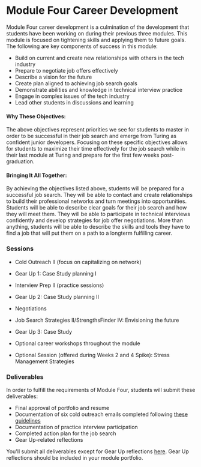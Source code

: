 # Module Four Career Development

Module Four career development is a culmination of the development that students have been working on during their previous three modules. This module is focused on tightening skills and applying them to future goals. The following are key components of success in this module:

* Build on current and create new relationships with others in the tech industry
* Prepare to negotiate job offers effectively
* Describe a vision for the future
* Create plan aligned to achieving job search goals
* Demonstrate abilities and knowledge in technical interview practice
* Engage in complex issues of the tech industry
* Lead other students in discussions and learning 

#### Why These Objectives:
The above objectives represent priorities we see for students to master in order to be successful in their job search and emerge from Turing as confident junior developers. Focusing on these specific objectives allows for students to maximize their time effectively for the job search while in their last module at Turing and prepare for the first few weeks post-graduation. 

#### Bringing It All Together:
By achieving the objectives listed above, students will be prepared for a successful job search. They will be able to contact and create relationships to build their professional networks and turn meetings into opportunities. Students will be able to describe clear goals for their job search and how they will meet them. They will be able to participate in technical interviews confidently and develop strategies for job offer negotiations. More than anything, students will be able to describe the skills and tools they have to find a job that will put them on a path to a longterm fulfilling career. 

### Sessions

* Cold Outreach II (focus on capitalizing on network) 
* Gear Up 1: Case Study planning I
* Interview Prep II (practice sessions) 
* Gear Up 2: Case Study planning II
* Negotiations
* Job Search Strategies II/StrengthsFinder IV: Envisioning the future 
* Gear Up 3: Case Study
* Optional career workshops throughout the module

* Optional Session (offered during Weeks 2 and 4 Spike): Stress Management Strategies

### Deliverables
In order to fulfill the requirements of Module Four, students will submit these deliverables:

* Final approval of portfolio and resume
* Documentation of six cold outreach emails completed following [these guidelines](https://github.com/turingschool/career-development-curriculum/blob/master/module_four/cold_outreach_deliverable_guidelines.md)
* Documentation of practice interview participation
* Completed action plan for the job search
* Gear Up-related reflections

You'll submit all deliverables except for Gear Up reflections [here](https://github.com/turingschool/career-development-curriculum/tree/master/deliverable_submissions). Gear Up reflections should be included in your module portfolio.
